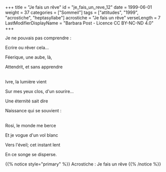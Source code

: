 +++
title = "Je fais un rêve"
id = "je_fais_un_reve_12"
date = 1999-06-01
weight = 37
categories = ["Sommeil"]
tags = ["attitudes", "1999", "acrostiche", "heptasyllabe"]
acrostiche = "Je fais un rêve"
verseLength = 7
LastModifierDisplayName = "Barbara Post - Licence CC BY-NC-ND 4.0"
+++

Je ne pouvais pas comprendre :

Ecrire ou rêver cela...

Féerique, une aube, là,

Attendrit, et sans apprendre

 \
Ivre, la lumière vient

Sur mes yeux clos, d'un sourire...

Une éternité sait dire

Naissance qui se souvient :

 \
Rosi, le monde me berce

Et je vogue d'un vol blanc

Vers l'éveil; cet instant lent

En ce songe se disperse.

{{% notice style="primary" %}}
Acrostiche : Je fais un rêve
{{% /notice %}}
